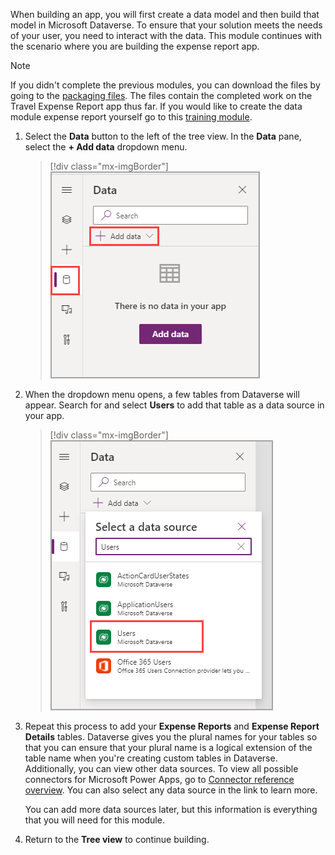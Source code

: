When building an app, you will first create a data model and then build that model in Microsoft Dataverse. To ensure that your solution meets the needs of your user, you need to interact with the data. This module continues with the scenario where you are building the expense report app.

>[!NOTE]	
>If you didn't complete the previous modules, you can download the files by going to the [packaging files](https://github.com/MicrosoftDocs/mslearn-developer-tools-power-platform/tree/master/power-apps/expense-report-app-module-4). The files contain the completed work on the Travel Expense Report app thus far. If you would like to create the data module expense report yourself go to this [training module](/training/modules/create-data-model-expense-report/?azure-portal=true).

1. Select the **Data** button to the left of the tree view. In the **Data** pane, select the **+ Add data** dropdown menu.

   > [!div class="mx-imgBorder"]
   > [![Screenshot of the Data pane with the Add data button highlighted.](../media/add-data.png)](../media/add-data.png#lightbox)

1. When the dropdown menu opens, a few tables from Dataverse will appear. Search for and select **Users** to add that table as a data source in your app.

   > [!div class="mx-imgBorder"]
   > [![Screenshot of the Select a data source dialog with Users highlighted.](../media/users.png)](../media/users.png#lightbox)

1. Repeat this process to add your **Expense Reports** and **Expense Report Details** tables. Dataverse gives you the plural names for your tables so that you can ensure that your plural name is a logical extension of the table name when you're creating custom tables in Dataverse. Additionally, you can view other data sources. To view all possible connectors for Microsoft Power Apps, go to [Connector reference overview](/connectors/connector-reference/?azure-portal=true). You can also select any data source in the link to learn more.

    You can add more data sources later, but this information is everything that you will need for this module.

1. Return to the **Tree view** to continue building.
